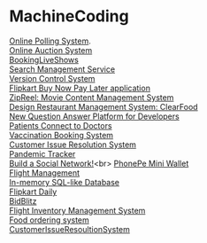 # MachineCoding
[Online Polling System](https://leetcode.com/discuss/interview-question/6169896/Meesho-LLD-or-Machine-Round-or-SDE-1-(Backend)).<br>
[Online Auction System](https://leetcode.com/discuss/interview-question/6039919/Flipkart-or-SDE-2-or-Machine-Coding-Round)<br>
[BookingLiveShows](https://leetcode.com/discuss/interview-question/6152611/Cleartrip-or-SDE2-or-Rejected)<br>
[Search Management Service](https://leetcode.com/discuss/interview-question/6179716/razorpay-sse-bangalore-dec-2024-interview-experience)<br>
[Version Control System](https://leetcode.com/discuss/interview-experience/6229095/Razorpay-or-Senior-Software-Engineer-or-Bangalore-or-October-2024-Offer)<br>
[Flipkart Buy Now Pay Later application](https://leetcode.com/discuss/interview-experience/6229138/Flipkart-or-SDE-2-or-Bangalore-or-November-2024-Offer)<br>
[ZipReel: Movie Content Management System](https://leetcode.com/discuss/interview-question/6289757/cleartrip-flipkart-sde1-machine-coding-round)<br>
[Design Restaurant Management System: ClearFood](https://leetcode.com/discuss/interview-question/5756664/ClearTax-or-SDE2-or-Machine-Coding)<br>
[New Question Answer Platform for Developers](https://leetcode.com/discuss/interview-question/5434614/Flipkart-or-SDE-2-or-Machine-Coding-Round)<br>
[Patients Connect to Doctors](https://leetcode.com/discuss/interview-question/5377854/Flipkart-or-SDE2-or-Machine-Coding-Round)<br>
[Vaccination Booking System](https://leetcode.com/discuss/interview-question/5210505/Allen-Digital-or-Machine-Coding-Interview-or-SDE-1-or-Backend)<br>
[Customer Issue Resolution System](https://leetcode.com/discuss/interview-question/5189947/Customer-Issue-Resolution-System)<br>
[Pandemic Tracker](https://leetcode.com/discuss/interview-question/5007672/Flipkart-SDE-2-Machine-Coding)<br>
[Build a Social Network!](https://leetcode.com/discuss/interview-question/5008378/Flipkart-or-Social-Network-Smackdown%3A-SDE-2-Machine-Coding-Challenge!)<br>
[PhonePe Mini Wallet](https://leetcode.com/discuss/interview-question/4992773/PhonePe-Machine-Coding-(Phonepe-Mini-Wallet))<br>
[Flight Management](https://leetcode.com/discuss/interview-question/4893397/PhonePe-SDE-2)<br>
[In-memory SQL-like Database](https://leetcode.com/discuss/interview-question/4750617/Razorpay-SDE-LLD)<br>
[Flipkart Daily](https://docs.google.com/document/d/1MXmAdDwO9SwEkLAQ-cvm7T2C1FyJzS3mi8zGUDrqJSg/edit?tab=t.0)<br>
[BidBlitz](https://leetcode.com/discuss/interview-question/4092098/Flipkart-or-Machine-Coding)<br>
[Flight Inventory Management System](https://leetcode.com/discuss/interview-question/4063280/Cleartrip-SDE-2-interview-question)<br>
[Food ordering system](https://leetcode.com/discuss/interview-experience/6366344/Flipkart-or-SDE-3-or-Banglore-or-December-2024-Reject)<br>
[CustomerIssueResoultionSystem](https://leetcode.com/discuss/interview-question/5189947/Customer-Issue-Resolution-System)<br>






